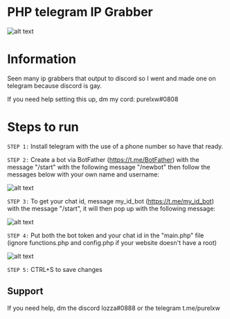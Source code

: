 # PHP telegram IP Grabber

![alt text](https://cdn.discordapp.com/attachments/631162287968747550/759722262235709470/unknown.png)

# Information
Seen many ip grabbers that output to discord so I went and made one on telegram because discord is gay.

If you need help setting this up, dm my cord: purelxw#0808

# Steps to run
`STEP 1:` Install telegram with the use of a phone number so have that ready.

`STEP 2:` Create a bot via BotFather (https://t.me/BotFather) with the message "/start" with the following message "/newbot" then follow the messages below with your own name and username:

![alt text](https://cdn.discordapp.com/attachments/631162287968747550/759720093478289418/unknown.png)

`STEP 3:` To get your chat id, message my_id_bot (https://t.me/my_id_bot) with the message "/start", it will then pop up with the following message:

![alt text](https://cdn.discordapp.com/attachments/631162287968747550/759721200087334962/unknown.png)

`STEP 4:` Put both the bot token and your chat id in the "main.php" file (ignore functions.php and config.php if your website doesn't have a root)

![alt text](https://cdn.discordapp.com/attachments/631162287968747550/759721500994961408/unknown.png)

`STEP 5:` CTRL+S to save changes

## Support

If you need help, dm the discord lozza#0888 or the telegram t.me/purelxw
